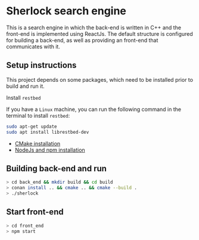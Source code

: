 # Sherlock search engine

This is a search engine in which the back-end is written in C++ and the front-end is implemented using ReactJs.
The default structure is configured for building a back-end, as well as providing an front-end that communicates with it.



## Setup instructions

This project depends on some packages, which need to be installed prior to build and run it.

Install `restbed`

If you have a `Linux` machine, you can run the following command in the
terminal to install `restbed`:  

```sh
sudo apt-get update
sudo apt install librestbed-dev
```

* [CMake installation](https://cmake.org/install/)
* [NodeJs and npm installation](https://linuxize.com/post/how-to-install-node-js-on-ubuntu-18.04/)



## Building back-end and run

``` bash
> cd back_end && mkdir build && cd build
> conan install .. && cmake .. && cmake --build .
> ./sherlock
```


## Start front-end

``` bash
> cd front_end
> npm start
```

